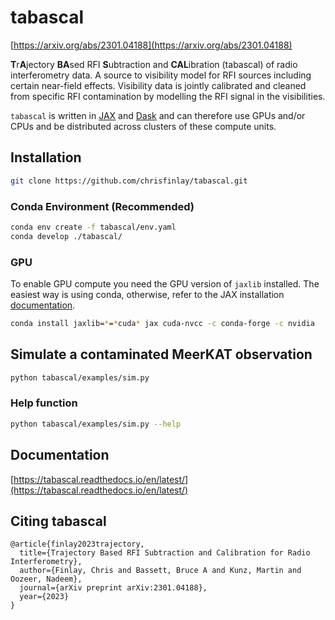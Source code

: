 # tabascal

[https://arxiv.org/abs/2301.04188](https://arxiv.org/abs/2301.04188)

**T**r**A**jectory **BA**sed RFI **S**ubtraction and **CAL**ibration (tabascal)
of radio interferometry data. A source to visibility model for RFI sources
including certain near-field effects. Visibility data is jointly calibrated and
cleaned from specific RFI contamination by modelling the RFI signal in the
visibilities.

`tabascal` is written in [JAX](https://jax.readthedocs.io/en/latest/notebooks/quickstart.html) 
and [Dask](https://www.dask.org) and can therefore use GPUs and/or CPUs and be distributed across clusters of these compute units.

## Installation

```bash
git clone https://github.com/chrisfinlay/tabascal.git
```

### Conda Environment (Recommended)

```bash
conda env create -f tabascal/env.yaml
conda develop ./tabascal/
```

### GPU 
 
To enable GPU compute you need the GPU version of `jaxlib` installed. The easiest way is using conda, otherwise, refer to the JAX installation [documentation](https://github.com/google/jax#installation).

```bash
conda install jaxlib=*=*cuda* jax cuda-nvcc -c conda-forge -c nvidia
```

## Simulate a contaminated MeerKAT observation

```bash
python tabascal/examples/sim.py
```

### Help function

```bash
python tabascal/examples/sim.py --help
```

## Documentation

[https://tabascal.readthedocs.io/en/latest/](https://tabascal.readthedocs.io/en/latest/)

## Citing tabascal

```
@article{finlay2023trajectory,
  title={Trajectory Based RFI Subtraction and Calibration for Radio Interferometry},
  author={Finlay, Chris and Bassett, Bruce A and Kunz, Martin and Oozeer, Nadeem},
  journal={arXiv preprint arXiv:2301.04188},
  year={2023}
}
```

